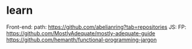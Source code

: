 # learn
Front-end:
  path: https://github.com/abelianring?tab=repositories
JS:
  FP:
    https://github.com/MostlyAdequate/mostly-adequate-guide
    https://github.com/hemanth/functional-programming-jargon
    
